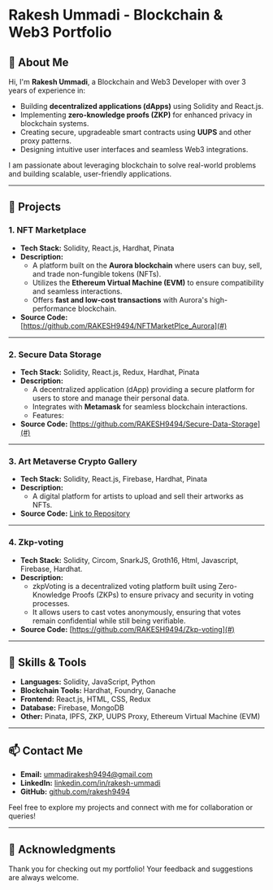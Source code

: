 # Rakesh Ummadi - Blockchain & Web3 Portfolio

## 👋 About Me
Hi, I'm **Rakesh Ummadi**, a Blockchain and Web3 Developer with over 3 years of experience in:
- Building **decentralized applications (dApps)** using Solidity and React.js.
- Implementing **zero-knowledge proofs (ZKP)** for enhanced privacy in blockchain systems.
- Creating secure, upgradeable smart contracts using **UUPS** and other proxy patterns.
- Designing intuitive user interfaces and seamless Web3 integrations.

I am passionate about leveraging blockchain to solve real-world problems and building scalable, user-friendly applications.

---

## 🚀 Projects

### **1. NFT Marketplace**
- **Tech Stack:** Solidity, React.js, Hardhat, Pinata
- **Description:**
  - A platform built on the **Aurora blockchain** where users can buy, sell, and trade non-fungible tokens (NFTs).
  - Utilizes the **Ethereum Virtual Machine (EVM)** to ensure compatibility and seamless interactions.
  - Offers **fast and low-cost transactions** with Aurora's high-performance blockchain.
- **Source Code:** [https://github.com/RAKESH9494/NFTMarketPlce_Aurora](#)
---

### **2. Secure Data Storage**
- **Tech Stack:** Solidity, React.js, Redux, Hardhat, Pinata
- **Description:**
  - A decentralized application (dApp) providing a secure platform for users to store and manage their personal data.
  - Integrates with **Metamask** for seamless blockchain interactions.
  - Features:
- **Source Code:** [https://github.com/RAKESH9494/Secure-Data-Storage](#)

---

### **3. Art Metaverse Crypto Gallery**
- **Tech Stack:** Solidity, React.js, Firebase, Hardhat, Pinata
- **Description:**
  - A digital platform for artists to upload and sell their artworks as NFTs.
- **Source Code:** [Link to Repository](#)
---

### **4. Zkp-voting**
- **Tech Stack:** Solidity, Circom, SnarkJS, Groth16, Html, Javascript, Firebase, Hardhat. 
- **Description:**
  - zkpVoting is a decentralized voting platform built using Zero-Knowledge Proofs (ZKPs) to ensure privacy and security in voting processes. 
  - It allows users to cast votes anonymously, ensuring that votes remain confidential while still being verifiable.
- **Source Code:** [https://github.com/RAKESH9494/Zkp-voting](#)
---


## 🔧 Skills & Tools
- **Languages:** Solidity, JavaScript, Python
- **Blockchain Tools:** Hardhat, Foundry, Ganache
- **Frontend:** React.js, HTML, CSS, Redux
- **Database:** Firebase, MongoDB
- **Other:** Pinata, IPFS, ZKP, UUPS Proxy, Ethereum Virtual Machine (EVM)

---

## 📫 Contact Me
- **Email:** [ummadirakesh9494@gmail.com](mailto:ummadirakesh9494@gmail.com)
- **LinkedIn:** [linkedin.com/in/rakesh-ummadi](https://www.linkedin.com/in/rakesh-ummadi-004994242/)
- **GitHub:** [github.com/rakesh9494](https://github.com/rakesh9494)

Feel free to explore my projects and connect with me for collaboration or queries!

---

## 🌟 Acknowledgments
Thank you for checking out my portfolio! Your feedback and suggestions are always welcome.
